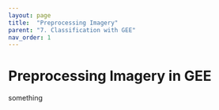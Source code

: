 ```yaml
---
layout: page
title:  "Preprocessing Imagery"
parent: "7. Classification with GEE"
nav_order: 1
---
```


# Preprocessing Imagery in GEE

something